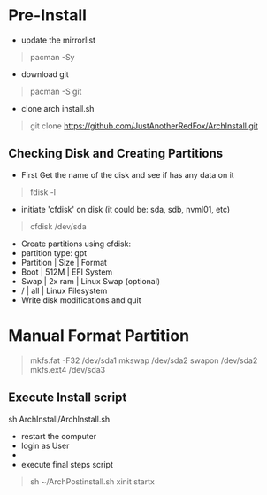 # Pre-Install
- update the mirrorlist
> pacman -Sy

- download git
> pacman -S git

- clone arch install.sh
> git clone https://github.com/JustAnotherRedFox/ArchInstall.git

## Checking Disk and Creating Partitions
- First Get the name of the disk and see if has any data on it
> fdisk -l

- initiate 'cfdisk' on disk (it could be: sda, sdb, nvml01, etc)
> cfdisk /dev/sda

- Create partitions using cfdisk:
- partition type: gpt
- Partition   |  Size  |  Format
- Boot        | 512M   | EFI System
- Swap        | 2x ram | Linux Swap (optional)
- /           | all    | Linux Filesystem
- Write disk modifications and quit
  
# Manual Format Partition 
> mkfs.fat -F32 /dev/sda1
> mkswap /dev/sda2
> swapon /dev/sda2
> mkfs.ext4 /dev/sda3

## Execute Install script
sh ArchInstall/ArchInstall.sh

- restart the computer
- login as User
- 
- execute final steps script
> sh ~/ArchPostinstall.sh
> xinit
> startx
